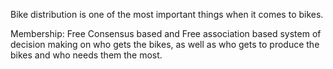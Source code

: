 Bike distribution is one of the most important things when it comes to bikes. 

Membership: Free
Consensus based and Free association based system of decision making on who gets the bikes, as well as who gets to produce the bikes and who needs them the most. 
